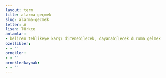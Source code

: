 ```yaml
---
layout: term
title: alarma geçmek
slug: alarma-gecmek
letter: A
lisan: Türkçe
anlamlar:
- beliren tehlikeye karşı direnebilecek, dayanabilecek duruma gelmek
ozellikler:
- - ''
ornekler:
- - ''
orneklerkaynak:
- - ''
---
```

